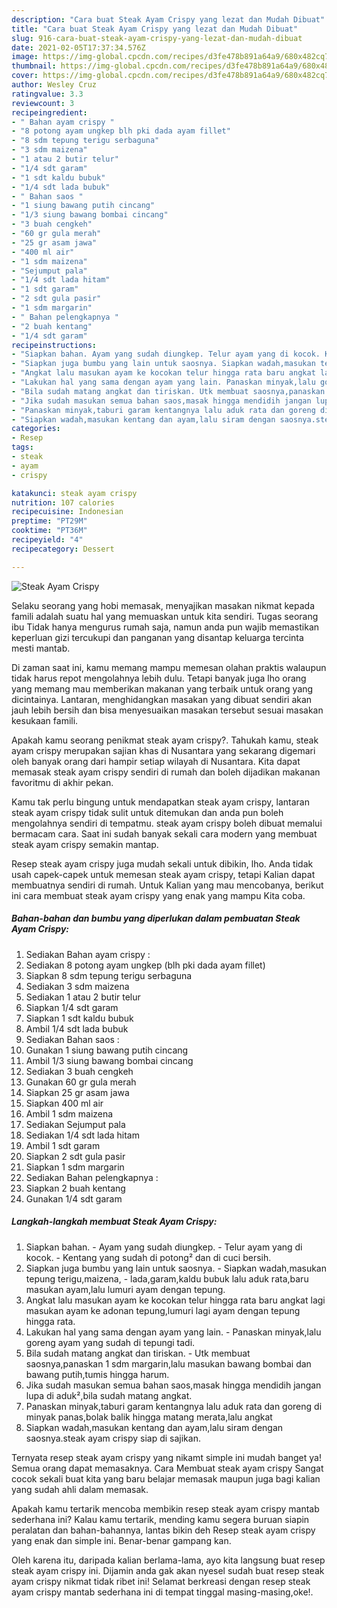 ```yaml
---
description: "Cara buat Steak Ayam Crispy yang lezat dan Mudah Dibuat"
title: "Cara buat Steak Ayam Crispy yang lezat dan Mudah Dibuat"
slug: 916-cara-buat-steak-ayam-crispy-yang-lezat-dan-mudah-dibuat
date: 2021-02-05T17:37:34.576Z
image: https://img-global.cpcdn.com/recipes/d3fe478b891a64a9/680x482cq70/steak-ayam-crispy-foto-resep-utama.jpg
thumbnail: https://img-global.cpcdn.com/recipes/d3fe478b891a64a9/680x482cq70/steak-ayam-crispy-foto-resep-utama.jpg
cover: https://img-global.cpcdn.com/recipes/d3fe478b891a64a9/680x482cq70/steak-ayam-crispy-foto-resep-utama.jpg
author: Wesley Cruz
ratingvalue: 3.3
reviewcount: 3
recipeingredient:
- " Bahan ayam crispy "
- "8 potong ayam ungkep blh pki dada ayam fillet"
- "8 sdm tepung terigu serbaguna"
- "3 sdm maizena"
- "1 atau 2 butir telur"
- "1/4 sdt garam"
- "1 sdt kaldu bubuk"
- "1/4 sdt lada bubuk"
- " Bahan saos "
- "1 siung bawang putih cincang"
- "1/3 siung bawang bombai cincang"
- "3 buah cengkeh"
- "60 gr gula merah"
- "25 gr asam jawa"
- "400 ml air"
- "1 sdm maizena"
- "Sejumput pala"
- "1/4 sdt lada hitam"
- "1 sdt garam"
- "2 sdt gula pasir"
- "1 sdm margarin"
- " Bahan pelengkapnya "
- "2 buah kentang"
- "1/4 sdt garam"
recipeinstructions:
- "Siapkan bahan. Ayam yang sudah diungkep. Telur ayam yang di kocok. Kentang yang sudah di potong² dan di cuci bersih."
- "Siapkan juga bumbu yang lain untuk saosnya. Siapkan wadah,masukan tepung terigu,maizena, lada,garam,kaldu bubuk lalu aduk rata,baru masukan ayam,lalu lumuri ayam dengan tepung."
- "Angkat lalu masukan ayam ke kocokan telur hingga rata baru angkat lagi masukan ayam ke adonan tepung,lumuri lagi ayam dengan tepung hingga rata."
- "Lakukan hal yang sama dengan ayam yang lain. Panaskan minyak,lalu goreng ayam yang sudah di tepungi tadi."
- "Bila sudah matang angkat dan tiriskan. Utk membuat saosnya,panaskan 1 sdm margarin,lalu masukan bawang bombai dan bawang putih,tumis hingga harum."
- "Jika sudah masukan semua bahan saos,masak hingga mendidih jangan lupa di aduk²,bila sudah matang angkat."
- "Panaskan minyak,taburi garam kentangnya lalu aduk rata dan goreng di minyak panas,bolak balik hingga matang merata,lalu angkat"
- "Siapkan wadah,masukan kentang dan ayam,lalu siram dengan saosnya.steak ayam crispy siap di sajikan."
categories:
- Resep
tags:
- steak
- ayam
- crispy

katakunci: steak ayam crispy 
nutrition: 107 calories
recipecuisine: Indonesian
preptime: "PT29M"
cooktime: "PT36M"
recipeyield: "4"
recipecategory: Dessert

---
```



![Steak Ayam Crispy](https://img-global.cpcdn.com/recipes/d3fe478b891a64a9/680x482cq70/steak-ayam-crispy-foto-resep-utama.jpg)

Selaku seorang yang hobi memasak, menyajikan masakan nikmat kepada famili adalah suatu hal yang memuaskan untuk kita sendiri. Tugas seorang ibu Tidak hanya mengurus rumah saja, namun anda pun wajib memastikan keperluan gizi tercukupi dan panganan yang disantap keluarga tercinta mesti mantab.

Di zaman  saat ini, kamu memang mampu memesan olahan praktis walaupun tidak harus repot mengolahnya lebih dulu. Tetapi banyak juga lho orang yang memang mau memberikan makanan yang terbaik untuk orang yang dicintainya. Lantaran, menghidangkan masakan yang dibuat sendiri akan jauh lebih bersih dan bisa menyesuaikan masakan tersebut sesuai masakan kesukaan famili. 



Apakah kamu seorang penikmat steak ayam crispy?. Tahukah kamu, steak ayam crispy merupakan sajian khas di Nusantara yang sekarang digemari oleh banyak orang dari hampir setiap wilayah di Nusantara. Kita dapat memasak steak ayam crispy sendiri di rumah dan boleh dijadikan makanan favoritmu di akhir pekan.

Kamu tak perlu bingung untuk mendapatkan steak ayam crispy, lantaran steak ayam crispy tidak sulit untuk ditemukan dan anda pun boleh mengolahnya sendiri di tempatmu. steak ayam crispy boleh dibuat memalui bermacam cara. Saat ini sudah banyak sekali cara modern yang membuat steak ayam crispy semakin mantap.

Resep steak ayam crispy juga mudah sekali untuk dibikin, lho. Anda tidak usah capek-capek untuk memesan steak ayam crispy, tetapi Kalian dapat membuatnya sendiri di rumah. Untuk Kalian yang mau mencobanya, berikut ini cara membuat steak ayam crispy yang enak yang mampu Kita coba.

<!--inarticleads1-->

##### Bahan-bahan dan bumbu yang diperlukan dalam pembuatan Steak Ayam Crispy:

1. Sediakan  Bahan ayam crispy :
1. Sediakan 8 potong ayam ungkep (blh pki dada ayam fillet)
1. Siapkan 8 sdm tepung terigu serbaguna
1. Sediakan 3 sdm maizena
1. Sediakan 1 atau 2 butir telur
1. Siapkan 1/4 sdt garam
1. Siapkan 1 sdt kaldu bubuk
1. Ambil 1/4 sdt lada bubuk
1. Sediakan  Bahan saos :
1. Gunakan 1 siung bawang putih cincang
1. Ambil 1/3 siung bawang bombai cincang
1. Sediakan 3 buah cengkeh
1. Gunakan 60 gr gula merah
1. Siapkan 25 gr asam jawa
1. Siapkan 400 ml air
1. Ambil 1 sdm maizena
1. Sediakan Sejumput pala
1. Sediakan 1/4 sdt lada hitam
1. Ambil 1 sdt garam
1. Siapkan 2 sdt gula pasir
1. Siapkan 1 sdm margarin
1. Sediakan  Bahan pelengkapnya :
1. Siapkan 2 buah kentang
1. Gunakan 1/4 sdt garam




<!--inarticleads2-->

##### Langkah-langkah membuat Steak Ayam Crispy:

1. Siapkan bahan. - Ayam yang sudah diungkep. - Telur ayam yang di kocok. - Kentang yang sudah di potong² dan di cuci bersih.
1. Siapkan juga bumbu yang lain untuk saosnya. - Siapkan wadah,masukan tepung terigu,maizena, - lada,garam,kaldu bubuk lalu aduk rata,baru masukan ayam,lalu lumuri ayam dengan tepung.
1. Angkat lalu masukan ayam ke kocokan telur hingga rata baru angkat lagi masukan ayam ke adonan tepung,lumuri lagi ayam dengan tepung hingga rata.
1. Lakukan hal yang sama dengan ayam yang lain. - Panaskan minyak,lalu goreng ayam yang sudah di tepungi tadi.
1. Bila sudah matang angkat dan tiriskan. - Utk membuat saosnya,panaskan 1 sdm margarin,lalu masukan bawang bombai dan bawang putih,tumis hingga harum.
1. Jika sudah masukan semua bahan saos,masak hingga mendidih jangan lupa di aduk²,bila sudah matang angkat.
1. Panaskan minyak,taburi garam kentangnya lalu aduk rata dan goreng di minyak panas,bolak balik hingga matang merata,lalu angkat
1. Siapkan wadah,masukan kentang dan ayam,lalu siram dengan saosnya.steak ayam crispy siap di sajikan.




Ternyata resep steak ayam crispy yang nikamt simple ini mudah banget ya! Semua orang dapat memasaknya. Cara Membuat steak ayam crispy Sangat cocok sekali buat kita yang baru belajar memasak maupun juga bagi kalian yang sudah ahli dalam memasak.

Apakah kamu tertarik mencoba membikin resep steak ayam crispy mantab sederhana ini? Kalau kamu tertarik, mending kamu segera buruan siapin peralatan dan bahan-bahannya, lantas bikin deh Resep steak ayam crispy yang enak dan simple ini. Benar-benar gampang kan. 

Oleh karena itu, daripada kalian berlama-lama, ayo kita langsung buat resep steak ayam crispy ini. Dijamin anda gak akan nyesel sudah buat resep steak ayam crispy nikmat tidak ribet ini! Selamat berkreasi dengan resep steak ayam crispy mantab sederhana ini di tempat tinggal masing-masing,oke!.

